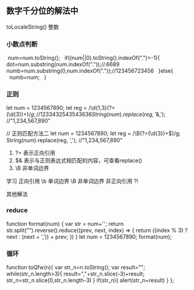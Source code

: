 ## 数字千分位的解法中

toLocaleString() 整数

### 小数点判断
 num=num.toString();
  if((num||0).toString().indexOf(".")>-1){
  		dot=num.substring(num.indexOf("."));//.6689
  		numb=num.substring(0,num.indexOf("."));//123456723456
  }else{
	  numb=num;
  }


### 正则
let num = 1234567890;
let reg = /\d{1,3}(?=(\d{3})+$)/g;     //1233432543543636
String(num).replace(reg, '$&,'); //"1,234,567,890"

// 正则匹配方法二
let num = 1234567890;
let reg = /\B(?=(\d{3})+$)/g;   
String(num).replace(reg, ','); //"1,234,567,890"


1. ?= 表示正向引用
2. $& 表示与正则表达式相匹配的内容，可查看replace()
3. \B 非单词边界


学习 正向引用  \b 单词边界  \B 非单词边界   非正向引用  ?!

其他解法

### reduce
function format(num) {
  var str = num+'';
  return str.split("").reverse().reduce((prev, next, index) => {
    return ((index % 3) ? next : (next + ',')) + prev;
  })
}
let num = 1234567890; 
format(num); 

### 循环
function toQfw(n){
  var str_n=n.toString();
  var result="";
  while(str_n.length>3){
    result=","+str_n.slice(-3)+result;
    str_n=str_n.slice(0,str_n.length-3)
  }
  if(str_n){
    alert(str_n+result)
  }
};

